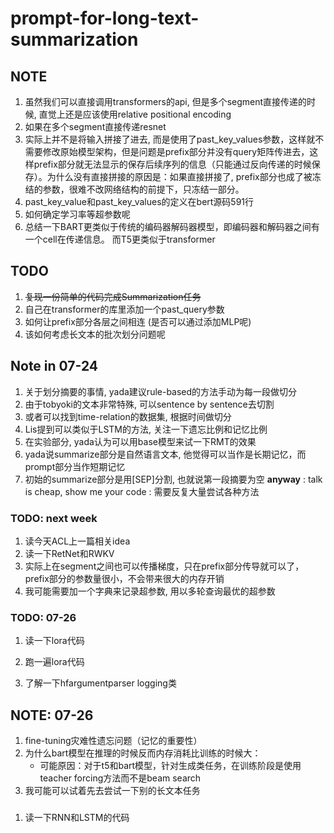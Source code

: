 # prompt-for-long-text-summarization

## NOTE
1. 虽然我们可以直接调用transformers的api, 但是多个segment直接传递的时候, 直觉上还是应该使用relative positional encoding
2. 如果在多个segment直接传递resnet
3. 实际上并不是将输入拼接了进去, 而是使用了past_key_values参数，这样就不需要修改原始模型架构，但是问题是prefix部分并没有query矩阵传进去，这样prefix部分就无法显示的保存后续序列的信息（只能通过反向传递的时候保存）。为什么没有直接拼接的原因是：如果直接拼接了, prefix部分也成了被冻结的参数，很难不改网络结构的前提下，只冻结一部分。
4. past_key_value和past_key_values的定义在bert源码591行
5. 如何确定学习率等超参数呢
6. 总结一下BART更类似于传统的编码器解码器模型，即编码器和解码器之间有一个cell在传递信息。
   而T5更类似于transformer

## TODO
1. ~~复现一份简单的代码完成Summarization任务~~
2. 自己在transformer的库里添加一个past_query参数
3. 如何让prefix部分各层之间相连 (是否可以通过添加MLP呢)
4. 该如何考虑长文本的批次划分问题呢


## Note in 07-24
1. 关于划分摘要的事情, yada建议rule-based的方法手动为每一段做切分
2. 由于tobyoki的文本非常特殊, 可以sentence by sentence去切割
3. 或者可以找到time-relation的数据集, 根据时间做切分
4. Lis提到可以类似于LSTM的方法, 关注一下遗忘比例和记忆比例
5. 在实验部分, yada认为可以用base模型来试一下RMT的效果
6. yada说summarize部分是自然语言文本, 他觉得可以当作是长期记忆，而prompt部分当作短期记忆
7. 初始的summarize部分是用[SEP]分割, 也就说第一段摘要为空
**anyway** : talk is cheap, show me your code
           : 需要反复大量尝试各种方法

### TODO: next week
1. 读今天ACL上一篇相关idea
2. 读一下RetNet和RWKV
3. 实际上在segment之间也可以传播梯度，只在prefix部分传导就可以了，prefix部分的参数量很小，不会带来很大的内存开销
4. 我可能需要加一个字典来记录超参数, 用以多轮查询最优的超参数



### TODO: 07-26 
1. 读一下lora代码
2. 跑一遍lora代码

3. 了解一下hfargumentparser logging类

## NOTE: 07-26
1. fine-tuning灾难性遗忘问题（记忆的重要性）
2. 为什么bart模型在推理的时候反而内存消耗比训练的时候大：
   * 可能原因：对于t5和bart模型，针对生成类任务，在训练阶段是使用teacher forcing方法而不是beam search
3. 我可能可以试着先去尝试一下别的长文本任务


### 

1. 读一下RNN和LSTM的代码
